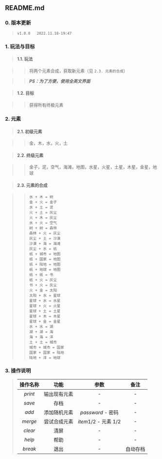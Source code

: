 ## README.md

### 0. 版本更新

>  `v1.0.0   2022.11.18-19:47`



### 1. 玩法与目标

>  #### 1.1. 玩法

>> 将两个元素合成，获取新元素（见 `2.3. 元素的合成`）

>> ***PS：为了方便，使用全英文界面***

> #### 1.2. 目标

>>  获得所有终极元素



### 2. 元素

> #### 2.1. 初级元素

>> 金，木，水，火，土

> #### 2.2. 终级元素

>> 金子，泥，空气，海滩，地图，水星，火星，土星，木星，金星，地球

> #### 2.3. 元素的合成

>> ```
>> 水 + 木 = 树
>> 金 + 火 = 金子
>> 水 + 土 = 泥
>> 火 + 土 = 灰尘
>> 火 + 木 = 灰尘
>> 水 + 火 = 空气
>> 树 + 树 = 森林
>> 森林 + 火 = 灰尘
>> 灰尘 + 土 = 沙漠
>> 沙漠 + 海 = 海滩
>> 灰尘 + 水 = 纸
>> 纸 + 城市 = 地图
>> 纸 + 国家 = 地图
>> 纸 + 陆地 = 地图
>> 纸 + 地球 = 地图
>> 纸 + 纸 = 书
>> 纸 + 火 = 灰尘
>> 书 + 火 = 灰尘
>> 火 + 金 = 太阳
>> 太阳 + 水 = 星球
>> 星球 + 水 = 水星
>> 星球 + 火 = 火星
>> 星球 + 土 = 土星
>> 星球 + 木 = 木星
>> 星球 + 金 = 金星
>> 水 + 水 = 湖
>> 湖 + 湖 = 海
>> 海 + 海 = 洋
>> 土 + 土 = 城市
>> 城市 + 城市 = 国家
>> 国家 + 国家 = 陆地
>> 陆地 + 洋 = 地球
>> ```



### 3. 操作说明

> | 操作名称 |     功能     |          参数          |   备注   |
> | :------: | :----------: | :--------------------: | :------: |
> | $print$  | 输出现有元素 |           -            |    -     |
> |  $save$  |     存档     |           -            |    -     |
> |  $add$   | 添加随机元素 |   $password$ - 密码    |    -     |
> | $merge$  | 尝试合成元素 | $item1/2$ - 元素 $1/2$ |    -     |
> | $clear$  |     清屏     |           -            |    -     |
> |  $help$  |     帮助     |           -            |    -     |
> | $break$  |     退出     |           -            | 自动存档 |